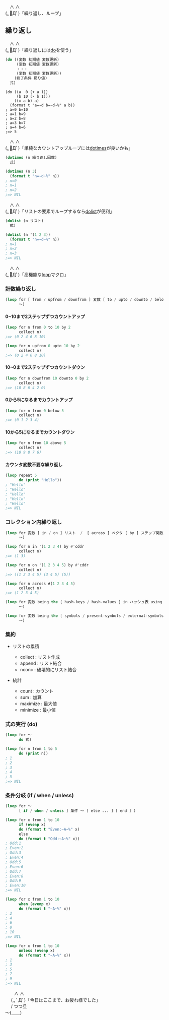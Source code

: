 　∧ ∧  
(,,ﾟДﾟ)「繰り返し、ループ」

## 繰り返し

　∧ ∧  
(,,ﾟДﾟ)「繰り返しには[do](http://www.lispworks.com/documentation/HyperSpec/Body/m_do_do.htm)を使う」

```lisp
(do ((変数 初期値 変数更新)
     (変数 初期値 変数更新)
     ・・・
     (変数 初期値 変数更新))
    (終了条件 戻り値)
  式)
```

```
(do ((a  0 (+ a 1))
     (b 10 (- b 1)))
    ((= a b) a)
  (format t "a=~d b=~d~%" a b))
; a=0 b=10
; a=1 b=9
; a=2 b=8
; a=3 b=7
; a=4 b=6
;=> 5
```

　∧ ∧  
(,,ﾟДﾟ)「単純なカウントアップループには[dotimes](http://www.lispworks.com/documentation/HyperSpec/Body/m_dotime.htm)が良いかも」

```lisp
(dotimes (n 繰り返し回数)
  式)
```

```lisp
(dotimes (n 3)
  (format t "n=~d~%" n))
; n=0
; n=1
; n=2
;=> NIL
```

　∧ ∧  
(,,ﾟДﾟ)「リストの要素でループするなら[dolist](http://www.lispworks.com/documentation/HyperSpec/Body/m_dolist.htm)が便利」

```lisp
(dolist (n リスト)
  式)
```

```lisp
(dolist (n '(1 2 3))
  (format t "n=~d~%" n))
; n=1
; n=2
; n=3
;=> NIL
```

　∧ ∧  
(,,ﾟДﾟ)「高機能な[loop](http://www.lispworks.com/documentation/HyperSpec/Body/m_loop.htm)マクロ」

### 計数繰り返し

```lisp
(loop for [ from / upfrom / downfrom ] 変数 [ to / upto / downto / below / above ] [ by ] ステップ数
      〜)
```

#### 0~10まで2ステップずつカウントアップ

```lisp
(loop for n from 0 to 10 by 2
      collect n)
;=> (0 2 4 6 8 10)
```

```lisp
(loop for n upfrom 0 upto 10 by 2
      collect n)
;=> (0 2 4 6 8 10)
```

#### 10~0まで2ステップずつカウントダウン

```lisp
(loop for n downfrom 10 downto 0 by 2
      collect n)
;=> (10 8 6 4 2 0)
```

#### 0から5になるまでカウントアップ

```lisp
(loop for n from 0 below 5
      collect n)
;=> (0 1 2 3 4)
```

#### 10から5になるまでカウントダウン

```lisp
(loop for n from 10 above 5
      collect n) 
;=> (10 9 8 7 6)
```

#### カウンタ変数不要な繰り返し

```lisp
(loop repeat 5
      do (print "Hello"))
; "Hello" 
; "Hello" 
; "Hello" 
; "Hello" 
; "Hello" 
;=> NIL
```

### コレクション内繰り返し

```lisp
(loop for 変数 [ in / on ] リスト  /  [ across ] ベクタ [ by ] ステップ関数
      〜)
```

```lisp
(loop for n in '(1 2 3 4) by #'cddr
      collect n)
;=> (1 3)
```

```lisp
(loop for n on '(1 2 3 4 5) by #'cddr
      collect n)
;=> ((1 2 3 4 5) (3 4 5) (5))
```

```lisp
(loop for n across #(1 2 3 4 5)
      collect n)
;=> (1 2 3 4 5)
```

```lisp
(loop for 変数 being the [ hash-keys / hash-values ] in ハッシュ表 using [ hash-value / hash-key ] 変数
      〜)
```

```lisp
(loop for 変数 being the [ symbols / present-symbols / external-symbols ] in パッケージ
      〜)
```

### 集約

* リストの累積
  * collect  : リスト作成
  * append   : リスト結合
  * nconc    : 破壊的にリスト結合

* 統計
  * count    : カウント
  * sum      : 加算
  * maximize : 最大値
  * minimize : 最小値

### 式の実行 (do)

```lisp
(loop for 〜
      do 式)
```

```lisp
(loop for n from 1 to 5
      do (print n))
; 1
; 2
; 3
; 4
; 5
;=> NIL
```

### 条件分岐 (if / when / unless)

```lisp
(loop for 〜
      [ if / when / unless ] 条件 〜 [ else ... ] [ end ] )
```

```lisp
(loop for x from 1 to 10
      if (evenp x)
      do (format t "Even:~A~%" x)
      else
      do (format t "Odd:~A~%" x))
; Odd:1
; Even:2
; Odd:3
; Even:4
; Odd:5
; Even:6
; Odd:7
; Even:8
; Odd:9
; Even:10
;=> NIL
```

```lisp
(loop for x from 1 to 10
      when (evenp x)
      do (format t "~A~%" x))
; 2
; 4
; 6
; 8
; 10
;=> NIL
```

```lisp
(loop for x from 1 to 10
      unless (evenp x)
      do (format t "~A~%" x))
; 1
; 3
; 5
; 7
; 9
;=> NIL
```

　　∧ ∧  
　 (,, ﾟДﾟ)「今日はここまで、お疲れ様でした」  
　 / つつ旦  
～(＿＿)

